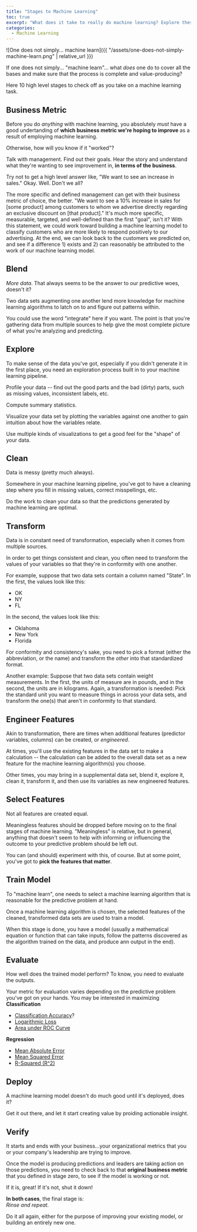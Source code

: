 ```yaml
---
title: "Stages to Machine Learning"
toc: true
excerpt: "What does it take to really do machine learning? Explore these 11 stages to an effective machine learning process."
categories:
  - Machine Learning
---
```

![One does not simply... machine learn]({{ "/assets/one-does-not-simply-machine-learn.png" | relative_url }})

If one does not simply... "machine learn"... what *does* one do to cover all the bases and make sure that the process is complete and value-producing?

Here 10 high level stages to check off as you take on a machine learning task.

## Business Metric
Before you do *anything* with machine learning, you absolutely *must* have a good undertanding of **which business metric we're hoping to improve** as a result of employing machine learning.

Otherwise, how will you know if it "worked"?

Talk with management.  Find out their goals.  Hear the story and understand what they're wanting to see improvement in, **in terms of the business**.

Try not to get a high level answer like, "We want to see an increase in sales." Okay.  Well.  Don't we all?

The more specific and defined management can get with their business metric of choice, the better.  "We want to see a 10% increase in sales for [some product] among customers to whom we advertise directly regarding an exclusive discount on [that product]."  It's much more specific, measurable, targeted, and well-defined than the first "goal", isn't it?  With this statement, we could work toward building a machine learning model to classify customers who are more likely to respond positively to our advertising.  At the end, we can look back to the customers we predicted on, and see if a difference 1) exists and 2) can reasonably be attributed to the work of our machine learning model.

## Blend
*More data*.  That always seems to be the answer to our predictive woes, doesn't it?

Two data sets augmenting one another lend more knowledge for machine learning algorithms to latch on to and figure out patterns within.

You could use the word "integrate" here if you want.  The point is that you're gathering data from multiple sources to help give the most complete picture of what you're analyzing and predicting.

## Explore
To make sense of the data you've got, especially if you didn't generate it in the first place, you need an exploration process built in to your machine learning pipeline.

Profile your data -- find out the good parts and the bad (dirty) parts, such as missing values, inconsistent labels, etc.

Compute summary statistics.

Visualize your data set by plotting the variables against one another to gain intuition about how the variables relate.

Use multiple kinds of visualizations to get a good feel for the "shape" of your data.

## Clean
Data is messy (pretty much always).

Somewhere in your machine learning pipeline, you've got to have a cleaning step where you fill in missing values, correct misspellings, etc.

Do the work to clean your data so that the predictions generated by machine learning are optimal.

## Transform
Data is in constant need of transformation, especially when it comes from multiple sources.

In order to get things consistent and clean, you often need to transform the values of your variables so that they're in conformity with one another.

For example, suppose that two data sets contain a column named "State".  In the first, the values look like this:
* OK
* NY
* FL

In the second, the values look like this:
* Oklahoma
* New York
* Florida

For conformity and consistency's sake, you need to pick a format (either the abbreviation, or the name) and transform the *other* into that standardized format.

Another example:  Suppose that two data sets contain weight measurements.  In the first, the units of measure are in pounds, and in the second, the units are in kilograms.  Again, a transformation is needed: Pick the standard unit you want to measure things in across your data sets, and transform the one(s) that aren't in conformity to that standard.

## Engineer Features
Akin to transformation, there are times when additional features (predictor variables, columns) can be created, or *engineered*.

At times, you'll use the existing features in the data set to make a calculation -- the calculation can be added to the overall data set as a new feature for the machine learning algorithm(s) you choose.

Other times, you may bring in a supplemental data set, blend it, explore it, clean it, transform it, and then use its variables as new engineered features.

## Select Features
Not all features are created equal.

Meaningless features should be dropped before moving on to the final stages of machine learning.  "Meaningless" is relative, but in general, anything that doesn't seem to help with informing or influencing the outcome to your predictive problem should be left out.

You can (and should) experiment with this, of course.  But at some point, you've got to **pick the features that matter**.

## Train Model
To "machine learn", one needs to select a machine learning algorithm that is reasonable for the predictive problem at hand.

Once a machine learning algorithm is chosen, the selected features of the cleaned, transformed data sets are used to train a model.

When this stage is done, you have a model (usually a mathematical equation or function that can take inputs, follow the patterns discovered as the algorithm trained on the data, and produce ann output in the end).

## Evaluate
How well does the trained model perform?  To know, you need to evaluate the outputs.

Your metric for evaluation varies depending on the predictive problem you've got on your hands.  You may be interested in maximizing
**Classification**
* [Classification Accuracy](https://en.wikipedia.org/wiki/Accuracy_and_precision)?
* [Logarithmic Loss](https://www.kaggle.com/wiki/LogLoss)
* [Area under ROC Curve](https://en.wikipedia.org/wiki/Receiver_operating_characteristic)

**Regression**
* [Mean Absolute Error](https://en.wikipedia.org/wiki/Mean_absolute_error)
* [Mean Squared Error](https://en.wikipedia.org/wiki/Mean_squared_error)
* [R-Squared (R^2)](https://en.wikipedia.org/wiki/Coefficient_of_determination)

## Deploy
A machine learning model doesn't do much good until it's deployed, does it?

Get it out there, and let it start creating value by proiding actionable insight.

## Verify
It starts and ends with your business...your organizational metrics that you or your company's leadership are trying to improve.

Once the model is producing predictions and leaders are taking action on those predictions, you need to check back to that **original business metric** that you defined in stage zero, to see if the model is working or not.

If it is, great!
If it's not, shut it down!

**In both cases**, the final stage is:  
*Rinse and repeat.*  

Do it all again, either for the purpose of improving your existing model, or building an entirely new one.
